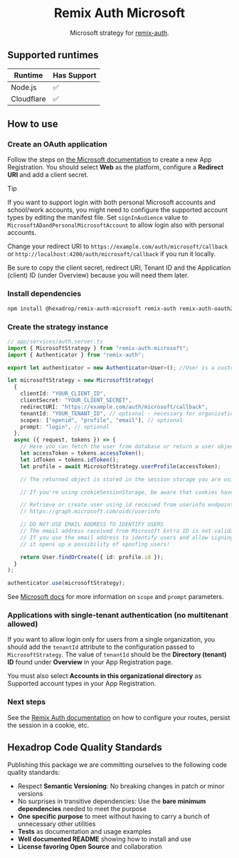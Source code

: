 <h1 align="center">
  Remix Auth Microsoft
</h1>

<p align="center">
  Microsoft strategy for <a href="https://github.com/sergiodxa/remix-auth">remix-auth</a>.
</p>

## Supported runtimes

| Runtime    | Has Support |
|------------|-------------|
| Node.js    | ✅           |
| Cloudflare | ✅           |


## How to use

### Create an OAuth application

Follow the steps on [the Microsoft documentation](https://docs.microsoft.com/en-us/azure/active-directory/develop/quickstart-register-app) to create a new App Registration. You should select **Web** as the platform, configure a **Redirect URI** and add a client secret.


> [!TIP]
> If you want to support login with both personal Microsoft accounts and school/work accounts, you might need to configure the supported account types by editing the manifest file. Set `signInAudience` value to `MicrosoftADandPersonalMicrosoftAccount` to allow login also with personal accounts.

Change your redirect URI to `https://example.com/auth/microsoft/callback` or `http://localhost:4200/auth/microsoft/callback` if you run it locally.

Be sure to copy the client secret, redirect URI, Tenant ID and the Application (client) ID (under Overview) because you will need them later.

### Install dependencies

```bash
npm install @hexadrop/remix-auth-microsoft remix-auth remix-auth-oauth2"
```

### Create the strategy instance

```ts
// app/services/auth.server.ts
import { MicrosoftStrategy } from "remix-auth-microsoft";
import { Authenticator } from "remix-auth";

export let authenticator = new Authenticator<User>(); //User is a custom user types you can define as you want

let microsoftStrategy = new MicrosoftStrategy(
  {
    clientId: "YOUR_CLIENT_ID",
    clientSecret: "YOUR_CLIENT_SECRET",
    redirectURI: "https://example.com/auth/microsoft/callback",
    tenantId: "YOUR_TENANT_ID", // optional - necessary for organization without multitenant (see below)
    scopes: ["openid", "profile", "email"], // optional
    prompt: "login", // optional
  },
  async ({ request, tokens }) => {
    // Here you can fetch the user from database or return a user object based on profile
    let accessToken = tokens.accessToken();
    let idToken = tokens.idToken();
    let profile = await MicrosoftStrategy.userProfile(accessToken);

    // The returned object is stored in the session storage you are using by the authenticator

    // If you're using cookieSessionStorage, be aware that cookies have a size limit of 4kb

    // Retrieve or create user using id received from userinfo endpoint
    // https://graph.microsoft.com/oidc/userinfo

    // DO NOT USE EMAIL ADDRESS TO IDENTIFY USERS
    // The email address received from Microsoft Entra ID is not validated and can be changed to anything from Azure Portal.
    // If you use the email address to identify users and allow signing in from any tenant (`tenantId` is not set)
    // it opens up a possibility of spoofing users!

    return User.findOrCreate({ id: profile.id });
  }
);

authenticator.use(microsoftStrategy);
```

See [Microsoft docs](https://docs.microsoft.com/en-us/azure/active-directory/develop/v2-oauth2-auth-code-flow) for more information on `scope` and `prompt` parameters.

### Applications with single-tenant authentication (no multitenant allowed)

If you want to allow login only for users from a single organization, you should add the `tenantId` attribute to the configuration passed to `MicrosoftStrategy`.
The value of `tenantId` should be the **Directory (tenant) ID** found under **Overview** in your App Registration page.

You must also select **Accounts in this organizational directory** as Supported account types in your App Registration.

### Next steps

See the [Remix Auth documentation](https://sergiodxa.github.io/remix-auth/) on how to configure your routes, persist the session in a cookie, etc.

## Hexadrop Code Quality Standards

Publishing this package we are committing ourselves to the following code quality standards:

-   Respect **Semantic Versioning**: No breaking changes in patch or minor versions
-   No surprises in transitive dependencies: Use the **bare minimum dependencies** needed to meet the purpose
-   **One specific purpose** to meet without having to carry a bunch of unnecessary other utilities
-   **Tests** as documentation and usage examples
-   **Well documented README** showing how to install and use
-   **License favoring Open Source** and collaboration
